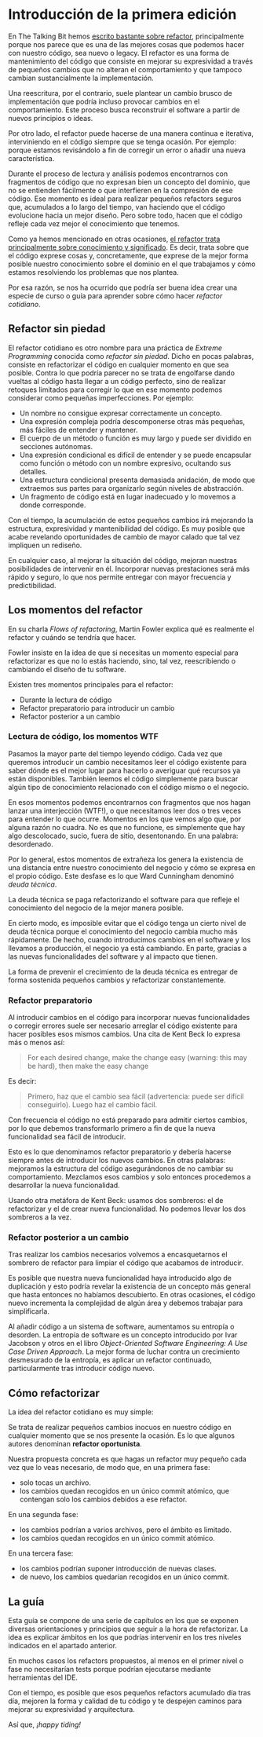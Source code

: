 # Introducción de la primera edición

En The Talking Bit hemos [escrito bastante sobre refactor](https://franiglesias.github.io/tag/refactoring/), principalmente porque nos parece que es una de las mejores cosas que podemos hacer con nuestro código, sea nuevo o legacy. El refactor es una forma de mantenimiento del código que consiste en mejorar su expresividad a través de pequeños cambios que no alteran el comportamiento y que tampoco cambian sustancialmente la implementación.

Una reescritura, por el contrario, suele plantear un cambio brusco de implementación que podría incluso provocar cambios en el comportamiento. Este proceso busca reconstruir el software a partir de nuevos principios o ideas.

Por otro lado, el refactor puede hacerse de una manera continua e iterativa, interviniendo en el código siempre que se tenga ocasión. Por ejemplo: porque estamos revisándolo a fin de corregir un error o añadir una nueva característica.

Durante el proceso de lectura y análisis podemos encontrarnos con fragmentos de código que no expresan bien un concepto del dominio, que no se entienden fácilmente o que interfieren en la compresión de ese código. Ese momento es ideal para realizar pequeños refactors seguros que, acumulados a lo largo del tiempo, van haciendo que el código evolucione hacia un mejor diseño. Pero sobre todo, hacen que el código refleje cada vez mejor el conocimiento que tenemos.

Como ya hemos mencionado en otras ocasiones, [el refactor trata principalmente sobre conocimiento y significado](https://franiglesias.github.io/refactor-knowledge-meaning/). Es decir, trata sobre que el código exprese cosas y, concretamente, que exprese de la mejor forma posible nuestro conocimiento sobre el dominio en el que trabajamos y cómo estamos resolviendo los problemas que nos plantea.

Por esa razón, se nos ha ocurrido que podría ser buena idea crear una especie de curso o guía para aprender sobre cómo hacer _refactor cotidiano_.

## Refactor sin piedad

El refactor cotidiano es otro nombre para una práctica de _Extreme Programming_ conocida como _refactor sin piedad_. Dicho en pocas palabras, consiste en refactorizar el código en cualquier momento en que sea posible. Contra lo que podría parecer no se trata de engolfarse dando vueltas al código hasta llegar a un código perfecto, sino de realizar retoques limitados para corregir lo que en ese momento podemos considerar como pequeñas imperfecciones. Por ejemplo:

* Un nombre no consigue expresar correctamente un concepto.
* Una expresión compleja podría descomponerse otras más pequeñas, más fáciles de entender y mantener.
* El cuerpo de un método o función es muy largo y puede ser dividido en secciones autónomas.
* Una expresión condicional es difícil de entender y se puede encapsular como función o método con un nombre expresivo, ocultando sus detalles.
* Una estructura condicional presenta demasiada anidación, de modo que extraemos sus partes para organizarlo según niveles de abstracción.
* Un fragmento de código está en lugar inadecuado y lo movemos a donde corresponde.

Con el tiempo, la acumulación de estos pequeños cambios irá mejorando la estructura, expresividad y mantenibilidad del código. Es muy posible que acabe revelando oportunidades de cambio de mayor calado que tal vez impliquen un rediseño.

En cualquier caso, al mejorar la situación del código, mejoran nuestras posibilidades de intervenir en él. Incorporar nuevas prestaciones será más rápido y seguro, lo que nos permite entregar con mayor frecuencia y predictibilidad.

## Los momentos del refactor

En su charla _Flows of refactoring_, Martin Fowler explica qué es realmente el refactor y cuándo se tendría que hacer.

Fowler insiste en la idea de que si necesitas un momento especial para refactorizar es que no lo estás haciendo, sino, tal vez, reescribiendo o cambiando el diseño de tu software.

Existen tres momentos principales para el refactor:

* Durante la lectura de código
* Refactor preparatorio para introducir un cambio
* Refactor posterior a un cambio

### Lectura de código, los momentos WTF

Pasamos la mayor parte del tiempo leyendo código. Cada vez que queremos introducir un cambio necesitamos leer el código existente para saber dónde es el mejor lugar para hacerlo o averiguar qué recursos ya están disponibles. También leemos el código simplemente para buscar algún tipo de conocimiento relacionado con el código mismo o el negocio.

En esos momentos podemos encontrarnos con fragmentos que nos hagan lanzar una interjección (WTF!), o que necesitamos leer dos o tres veces para entender lo que ocurre. Momentos en los que vemos algo que, por alguna razón no cuadra. No es que no funcione, es simplemente que hay algo descolocado, sucio, fuera de sitio, desentonando. En una palabra: desordenado.

Por lo general, estos momentos de extrañeza los genera la existencia de una distancia entre nuestro conocimiento del negocio y cómo se expresa en el propio código. Este desfase es lo que Ward Cunningham denominó _deuda técnica_.

La deuda técnica se paga refactorizando el software para que refleje el conocimiento del negocio de la mejor manera posible.

En cierto modo, es imposible evitar que el código tenga un cierto nivel de deuda técnica porque el conocimiento del negocio cambia mucho más rápidamente. De hecho, cuando introducimos cambios en el software y los llevamos a producción, el negocio ya está cambiando. En parte, gracias a las nuevas funcionalidades del software y al impacto que tienen.

La forma de prevenir el crecimiento de la deuda técnica es entregar de forma sostenida pequeños cambios y refactorizar constantemente.

### Refactor preparatorio

Al introducir cambios en el código para incorporar nuevas funcionalidades o corregir errores suele ser necesario arreglar el código existente para hacer posibles esos mismos cambios. Una cita de Kent Beck lo expresa más o menos así:

> For each desired change, make the change easy (warning: this may be hard), then make the easy change

Es decir:

> Primero, haz que el cambio sea fácil (advertencia: puede ser difícil conseguirlo). Luego haz el cambio fácil.

Con frecuencia el código no está preparado para admitir ciertos cambios, por lo que debemos transformarlo primero a fin de que la nueva funcionalidad sea fácil de introducir.

Esto es lo que denominamos refactor preparatorio y debería hacerse siempre antes de introducir los nuevos cambios. En otras palabras: mejoramos la estructura del código asegurándonos de no cambiar su comportamiento. Mezclamos esos cambios y solo entonces procedemos a desarrollar la nueva funcionalidad.

Usando otra metáfora de Kent Beck: usamos dos sombreros: el de refactorizar y el de crear nueva funcionalidad. No podemos llevar los dos sombreros a la vez.

### Refactor posterior a un cambio

Tras realizar los cambios necesarios volvemos a encasquetarnos el sombrero de refactor para limpiar el código que acabamos de introducir.

Es posible que nuestra nueva funcionalidad haya introducido algo de duplicación y esto podría revelar la existencia de un concepto más general que hasta entonces no habíamos descubierto. En otras ocasiones, el código nuevo incrementa la complejidad de algún área y debemos trabajar para simplificarla.

Al añadir código a un sistema de software, aumentamos su entropía o desorden. La entropía de software es un concepto introducido por Ivar Jacobson y otros en el libro _Object-Oriented Software Engineering: A Use Case Driven Approach_. La mejor forma de luchar contra un crecimiento desmesurado de la entropía, es aplicar un refactor continuado, particularmente tras introducir código nuevo.

## Cómo refactorizar

La idea del refactor cotidiano es muy simple:

Se trata de realizar pequeños cambios inocuos en nuestro código en cualquier momento que se nos presente la ocasión. Es lo que algunos autores denominan **refactor oportunista**.

Nuestra propuesta concreta es que hagas un refactor muy pequeño cada vez que lo veas necesario, de modo que, en una primera fase:

* solo tocas un archivo.
* los cambios quedan recogidos en un único commit atómico, que contengan solo los cambios debidos a ese refactor.

En una segunda fase:

* los cambios podrían a varios archivos, pero el ámbito es limitado.
* los cambios quedan recogidos en un único commit atómico.

En una tercera fase:

* los cambios podrían suponer introducción de nuevas clases.
* de nuevo, los cambios quedarían recogidos en un único commit.

## La guía

Esta guía se compone de una serie de capítulos en los que se exponen diversas orientaciones y principios que seguir a la hora de refactorizar. La idea es explicar ámbitos en los que podrías intervenir en los tres niveles indicados en el apartado anterior.

En muchos casos los refactors propuestos, al menos en el primer nivel o fase no necesitarían tests porque podrían ejecutarse mediante herramientas del IDE.

Con el tiempo, es posible que esos pequeños refactors acumulado día tras día, mejoren la forma y calidad de tu código y te despejen caminos para mejorar su expresividad y arquitectura.

Así que, _¡happy tiding!_
